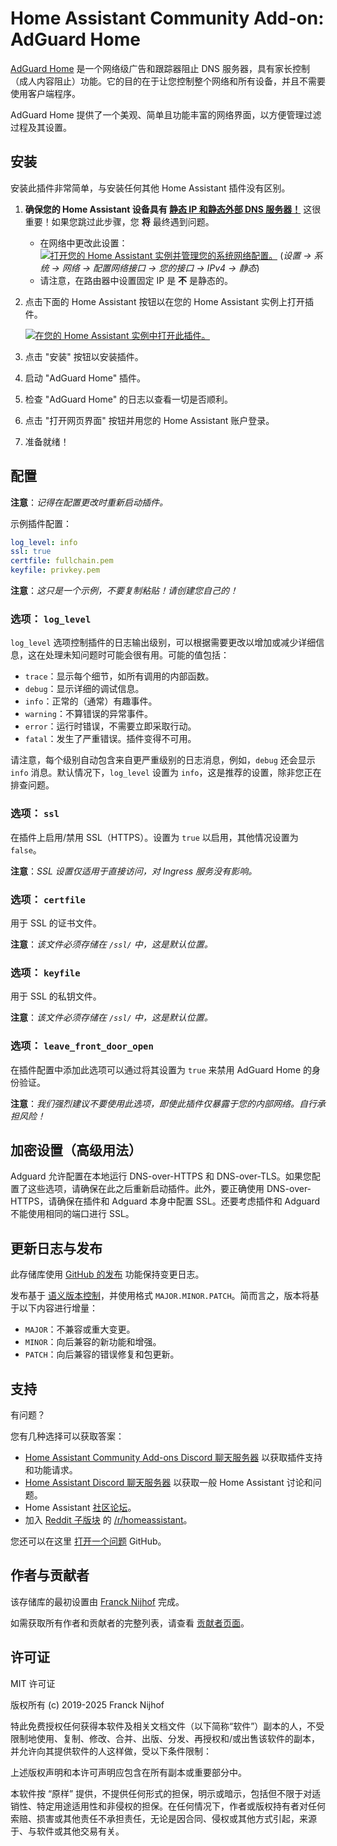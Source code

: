 # Home Assistant Community Add-on: AdGuard Home

[AdGuard Home][adguard] 是一个网络级广告和跟踪器阻止 DNS 服务器，具有家长控制（成人内容阻止）功能。它的目的在于让您控制整个网络和所有设备，并且不需要使用客户端程序。

AdGuard Home 提供了一个美观、简单且功能丰富的网络界面，以方便管理过滤过程及其设置。

## 安装

安装此插件非常简单，与安装任何其他 Home Assistant 插件没有区别。

1. **确保您的 Home Assistant 设备具有
   [静态 IP 和静态外部 DNS 服务器！](https://github.com/home-assistant/operating-system/blob/dev/Documentation/network.md#static-ip)**
   这很重要！如果您跳过此步骤，您 **将** 最终遇到问题。
   - 在网络中更改此设置：
     [![打开您的 Home Assistant 实例并管理您的系统网络配置。](https://my.home-assistant.io/badges/network.svg)](https://my.home-assistant.io/redirect/network/)
     (_设置 → 系统 → 网络 → 配置网络接口 → 您的接口 → IPv4 → 静态_)
   - 请注意，在路由器中设置固定 IP 是 **不** 是静态的。
1. 点击下面的 Home Assistant 按钮以在您的 Home Assistant 实例上打开插件。

   [![在您的 Home Assistant 实例中打开此插件。][addon-badge]][addon]

1. 点击 "安装" 按钮以安装插件。
1. 启动 "AdGuard Home" 插件。
1. 检查 "AdGuard Home" 的日志以查看一切是否顺利。
1. 点击 "打开网页界面" 按钮并用您的 Home Assistant 账户登录。
1. 准备就绪！

## 配置

**注意**：_记得在配置更改时重新启动插件。_

示例插件配置：

```yaml
log_level: info
ssl: true
certfile: fullchain.pem
keyfile: privkey.pem
```

**注意**：_这只是一个示例，不要复制粘贴！请创建您自己的！_

### 选项： `log_level`

`log_level` 选项控制插件的日志输出级别，可以根据需要更改以增加或减少详细信息，这在处理未知问题时可能会很有用。可能的值包括：

- `trace`：显示每个细节，如所有调用的内部函数。
- `debug`：显示详细的调试信息。
- `info`：正常的（通常）有趣事件。
- `warning`：不算错误的异常事件。
- `error`：运行时错误，不需要立即采取行动。
- `fatal`：发生了严重错误。插件变得不可用。

请注意，每个级别自动包含来自更严重级别的日志消息，例如，`debug` 还会显示 `info` 消息。默认情况下，`log_level` 设置为 `info`，这是推荐的设置，除非您正在排查问题。

### 选项： `ssl`

在插件上启用/禁用 SSL（HTTPS）。设置为 `true` 以启用，其他情况设置为 `false`。

**注意**：_SSL 设置仅适用于直接访问，对 Ingress 服务没有影响。_

### 选项： `certfile`

用于 SSL 的证书文件。

**注意**：_该文件必须存储在 `/ssl/` 中，这是默认位置。_

### 选项： `keyfile`

用于 SSL 的私钥文件。

**注意**：_该文件必须存储在 `/ssl/` 中，这是默认位置。_

### 选项： `leave_front_door_open`

在插件配置中添加此选项可以通过将其设置为 `true` 来禁用 AdGuard Home 的身份验证。

**注意**：_我们强烈建议不要使用此选项，即使此插件仅暴露于您的内部网络。自行承担风险！_

## 加密设置（高级用法）

Adguard 允许配置在本地运行 DNS-over-HTTPS 和 DNS-over-TLS。如果您配置了这些选项，请确保在此之后重新启动插件。此外，要正确使用 DNS-over-HTTPS，请确保在插件和 Adguard 本身中配置 SSL。还要考虑插件和 Adguard 不能使用相同的端口进行 SSL。

## 更新日志与发布

此存储库使用 [GitHub 的发布][releases] 功能保持变更日志。

发布基于 [语义版本控制][semver]，并使用格式 `MAJOR.MINOR.PATCH`。简而言之，版本将基于以下内容进行增量：

- `MAJOR`：不兼容或重大变更。
- `MINOR`：向后兼容的新功能和增强。
- `PATCH`：向后兼容的错误修复和包更新。

## 支持

有问题？

您有几种选择可以获取答案：

- [Home Assistant Community Add-ons Discord 聊天服务器][discord] 以获取插件支持和功能请求。
- [Home Assistant Discord 聊天服务器][discord-ha] 以获取一般 Home Assistant 讨论和问题。
- Home Assistant [社区论坛][forum]。
- 加入 [Reddit 子版块][reddit] 的 [/r/homeassistant][reddit]。

您还可以在这里 [打开一个问题][issue] GitHub。

## 作者与贡献者

该存储库的最初设置由 [Franck Nijhof][frenck] 完成。

如需获取所有作者和贡献者的完整列表，请查看 [贡献者页面][contributors]。

## 许可证

MIT 许可证

版权所有 (c) 2019-2025 Franck Nijhof

特此免费授权任何获得本软件及相关文档文件（以下简称“软件”）副本的人，不受限制地使用、复制、修改、合并、出版、分发、再授权和/或出售该软件的副本，并允许向其提供软件的人这样做，受以下条件限制：

上述版权声明和本许可声明应包含在所有副本或重要部分中。

本软件按 “原样” 提供，不提供任何形式的担保，明示或暗示，包括但不限于对适销性、特定用途适用性和非侵权的担保。在任何情况下，作者或版权持有者对任何索赔、损害或其他责任不承担责任，无论是因合同、侵权或其他方式引起，来源于、与软件或其他交易有关。

[addon-badge]: https://my.home-assistant.io/badges/supervisor_addon.svg
[addon]: https://my.home-assistant.io/redirect/supervisor_addon/?addon=a0d7b954_adguard&repository_url=https%3A%2F%2Fgithub.com%2Fhassio-addons%2Frepository
[adguard]: https://adguard.com/adguard-home/overview.html
[contributors]: https://github.com/hassio-addons/addon-adguard-home/graphs/contributors
[discord-ha]: https://discord.gg/c5DvZ4e
[discord]: https://discord.me/hassioaddons
[forum]: https://community.home-assistant.io/t/home-assistant-community-add-on-adguard-home/90684?u=frenck
[frenck]: https://github.com/frenck
[issue]: https://github.com/hassio-addons/addon-adguard-home/issues
[reddit]: https://reddit.com/r/homeassistant
[releases]: https://github.com/hassio-addons/addon-adguard-home/releases
[semver]: https://semver.org/spec/v2.0.0.html
